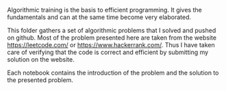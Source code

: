 Algorithmic training is the basis to efficient programming. It gives the fundamentals and can at the same time become very elaborated.

This folder gathers a set of algorithmic problems that I solved and pushed on github. Most of the problem presented here are taken from the website https://leetcode.com/ or https://www.hackerrank.com/. Thus I have taken care of verifying that the code is correct and efficient by submitting my solution on the website.

Each notebook contains the introduction of the problem and the solution to the presented problem.